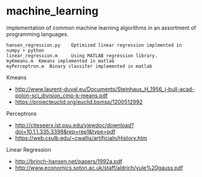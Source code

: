 # machine_learning
implementation of common machine learning algorithms in an assortment of programming languages. 

```
hansen_regression.py 	Optimized linear regression implmented in numpy + python
linear_regression.m 	Using MATLAB regression library.
myKmeans.m 	Kmeans implemented in matlab
myPerceptron.m 	Binary classifer implemented in matlab
```

Kmeans
- http://www.laurent-duval.eu/Documents/Steinhaus_H_1956_j-bull-acad-polon-sci_division_cmp-k-means.pdf
- https://projecteuclid.org/euclid.bsmsp/1200512992

Perceptrons
- http://citeseerx.ist.psu.edu/viewdoc/download?doi=10.1.1.335.3398&rep=rep1&type=pdf
- https://web.csulb.edu/~cwallis/artificialn/History.htm

Linear Regression
- http://brinch-hansen.net/papers/1992a.pdf
- http://www.economics.soton.ac.uk/staff/aldrich/yule%20gauss.pdf
